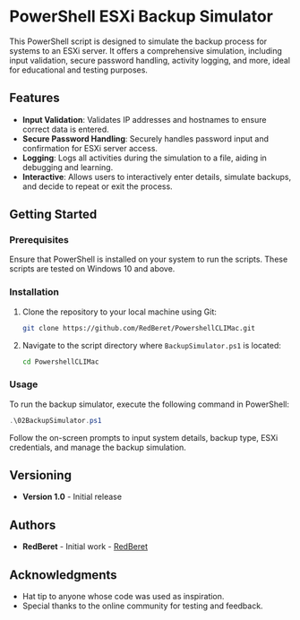 # PowerShell ESXi Backup Simulator

This PowerShell script is designed to simulate the backup process for systems to an ESXi server. It offers a comprehensive simulation, including input validation, secure password handling, activity logging, and more, ideal for educational and testing purposes.

## Features

- **Input Validation**: Validates IP addresses and hostnames to ensure correct data is entered.
- **Secure Password Handling**: Securely handles password input and confirmation for ESXi server access.
- **Logging**: Logs all activities during the simulation to a file, aiding in debugging and learning.
- **Interactive**: Allows users to interactively enter details, simulate backups, and decide to repeat or exit the process.

## Getting Started

### Prerequisites

Ensure that PowerShell is installed on your system to run the scripts. These scripts are tested on Windows 10 and above.

### Installation

1. Clone the repository to your local machine using Git:
   ```bash
   git clone https://github.com/RedBeret/PowershellCLIMac.git
   ```
2. Navigate to the script directory where `BackupSimulator.ps1` is located:
   ```bash
   cd PowershellCLIMac
   ```

### Usage

To run the backup simulator, execute the following command in PowerShell:

```powershell
.\02BackupSimulator.ps1
```

Follow the on-screen prompts to input system details, backup type, ESXi credentials, and manage the backup simulation.

## Versioning

- **Version 1.0** - Initial release

## Authors

- **RedBeret** - Initial work - [RedBeret](https://github.com/RedBeret)

## Acknowledgments

- Hat tip to anyone whose code was used as inspiration.
- Special thanks to the online community for testing and feedback.
